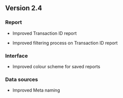 
## Version 2.4

### Report

* Improved Transaction ID report


* Improved filtering process on Transaction ID report




### Interface

* Improved colour scheme for saved reports




### Data sources

* Improved Meta naming





